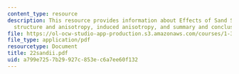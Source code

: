 ```yaml
---
content_type: resource
description: This resource provides information about Effects of Sand Structure, inherent
  structure and anisotropy, induced anisotropy, and summary and conclusions.
file: https://ol-ocw-studio-app-production.s3.amazonaws.com/courses/1-322-soil-behavior-spring-2005/a799e7257b29927c853ec6a7ee60f132_22sandii.pdf
file_type: application/pdf
resourcetype: Document
title: 22sandii.pdf
uid: a799e725-7b29-927c-853e-c6a7ee60f132
---
```

